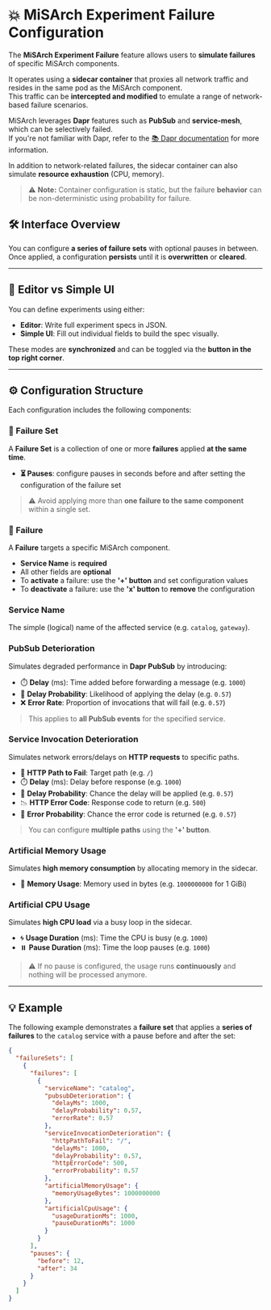 # 💥 MiSArch Experiment Failure Configuration

The **MiSArch Experiment Failure** feature allows users to **simulate failures** of specific MiSArch components.

It operates using a **sidecar container** that proxies all network traffic and resides in the same pod as the MiSArch component.  
This traffic can be **intercepted and modified** to emulate a range of network-based failure scenarios.

MiSArch leverages **Dapr** features such as **PubSub** and **service-mesh**, which can be selectively failed.  
If you're not familiar with Dapr, refer to the [📚 Dapr documentation](https://docs.dapr.io) for more information.

In addition to network-related failures, the sidecar container can also simulate **resource exhaustion** (CPU, memory).

> ⚠️ **Note:** Container configuration is static, but the failure **behavior** can be non-deterministic using probability for failure.


## 🛠️ Interface Overview

You can configure **a series of failure sets** with optional pauses in between.  
Once applied, a configuration **persists** until it is **overwritten** or **cleared**.

---

## 📝 Editor vs Simple UI

You can define experiments using either:

- **Editor**: Write full experiment specs in JSON.
- **Simple UI**: Fill out individual fields to build the spec visually.

These modes are **synchronized** and can be toggled via the **button in the top right corner**.

---

## ⚙️ Configuration Structure

Each configuration includes the following components:

### 🔹 Failure Set

A **Failure Set** is a collection of one or more **failures** applied **at the same time**. 
- **⏳ Pauses**: configure pauses in seconds before and after setting the configuration of the failure set

> ⚠️ Avoid applying more than **one failure to the same component** within a single set.


### 🔸 Failure

A **Failure** targets a specific MiSArch component.

- **Service Name** is **required**
- All other fields are **optional**
- To **activate** a failure: use the **'+' button** and set configuration values
- To **deactivate** a failure: use the **'x' button** to **remove** the configuration


### Service Name
The simple (logical) name of the affected service (e.g. `catalog`, `gateway`).

### PubSub Deterioration

Simulates degraded performance in **Dapr PubSub** by introducing:

- ⏱️ **Delay** (ms): Time added before forwarding a message (e.g. `1000`)
- 🎲 **Delay Probability**: Likelihood of applying the delay (e.g. `0.57`)
- ❌ **Error Rate**: Proportion of invocations that will fail (e.g. `0.57`)

> This applies to **all PubSub events** for the specified service.

### Service Invocation Deterioration

Simulates network errors/delays on **HTTP requests** to specific paths.

- 📍 **HTTP Path to Fail**: Target path (e.g. `/`)
- ⏱️ **Delay** (ms): Delay before response (e.g. `1000`)
- 🎲 **Delay Probability**: Chance the delay will be applied (e.g. `0.57`)
- 📉 **HTTP Error Code**: Response code to return (e.g. `500`)
- 🎲 **Error Probability**: Chance the error code is returned (e.g. `0.57`)

> You can configure **multiple paths** using the **'+' button**.

### Artificial Memory Usage

Simulates **high memory consumption** by allocating memory in the sidecar.

- 💾 **Memory Usage**: Memory used in bytes (e.g. `1000000000` for 1 GiBi)

### Artificial CPU Usage

Simulates **high CPU load** via a busy loop in the sidecar.

- 🌀 **Usage Duration** (ms): Time the CPU is busy (e.g. `1000`)
- ⏸️ **Pause Duration** (ms): Time the loop pauses (e.g. `1000`)

> ⚠️ If no pause is configured, the usage runs **continuously** and nothing will be processed anymore.


---
## 💡 Example

The following example demonstrates a **failure set** that applies a **series of failures** to the `catalog` service with a pause before and after the set:

```json
{
  "failureSets": [
    {
      "failures": [
        {
          "serviceName": "catalog",
          "pubsubDeterioration": {
            "delayMs": 1000,
            "delayProbability": 0.57,
            "errorRate": 0.57
          },
          "serviceInvocationDeterioration": {
            "httpPathToFail": "/",
            "delayMs": 1000,
            "delayProbability": 0.57,
            "httpErrorCode": 500,
            "errorProbability": 0.57
          },
          "artificialMemoryUsage": {
            "memoryUsageBytes": 1000000000
          },
          "artificialCpuUsage": {
            "usageDurationMs": 1000,
            "pauseDurationMs": 1000
          }
        }
      ],
      "pauses": {
        "before": 12,
        "after": 34
      }
    }
  ]
}
```